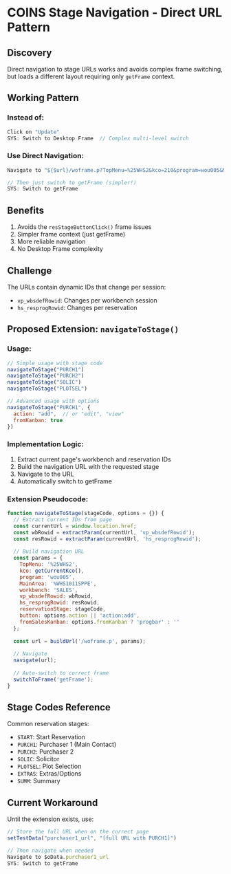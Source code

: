 # COINS Stage Navigation - Direct URL Pattern

## Discovery
Direct navigation to stage URLs works and avoids complex frame switching, but loads a different layout requiring only `getFrame` context.

## Working Pattern

### Instead of:
```javascript
Click on "Update"
SYS: Switch to Desktop Frame  // Complex multi-level switch
```

### Use Direct Navigation:
```javascript
Navigate to "${$url}/woframe.p?TopMenu=%25WHS2&kco=210&program=wou005&MainArea=%WHS1011SPPE&workbench=SALES&vp_wbsdefRowid=0x0000000000491a0f&hs_resprogRowid=0x00000000111cd085&reservationStage=PURCH1&button=action:add&fromSalesKanban=progbar"

// Then just switch to getFrame (simpler!)
SYS: Switch to getFrame
```

## Benefits
1. Avoids the `resStageButtonClick()` frame issues
2. Simpler frame context (just getFrame)
3. More reliable navigation
4. No Desktop Frame complexity

## Challenge
The URLs contain dynamic IDs that change per session:
- `vp_wbsdefRowid`: Changes per workbench session
- `hs_resprogRowid`: Changes per reservation

## Proposed Extension: `navigateToStage()`

### Usage:
```javascript
// Simple usage with stage code
navigateToStage("PURCH1")
navigateToStage("PURCH2")
navigateToStage("SOLIC")
navigateToStage("PLOTSEL")

// Advanced usage with options
navigateToStage("PURCH1", {
  action: "add",  // or "edit", "view"
  fromKanban: true
})
```

### Implementation Logic:
1. Extract current page's workbench and reservation IDs
2. Build the navigation URL with the requested stage
3. Navigate to the URL
4. Automatically switch to getFrame

### Extension Pseudocode:
```javascript
function navigateToStage(stageCode, options = {}) {
  // Extract current IDs from page
  const currentUrl = window.location.href;
  const wbRowid = extractParam(currentUrl, 'vp_wbsdefRowid');
  const resRowid = extractParam(currentUrl, 'hs_resprogRowid');
  
  // Build navigation URL
  const params = {
    TopMenu: '%25WHS2',
    kco: getCurrentKco(),
    program: 'wou005',
    MainArea: '%WHS1011SPPE',
    workbench: 'SALES',
    vp_wbsdefRowid: wbRowid,
    hs_resprogRowid: resRowid,
    reservationStage: stageCode,
    button: options.action || 'action:add',
    fromSalesKanban: options.fromKanban ? 'progbar' : ''
  };
  
  const url = buildUrl('/woframe.p', params);
  
  // Navigate
  navigate(url);
  
  // Auto-switch to correct frame
  switchToFrame('getFrame');
}
```

## Stage Codes Reference

Common reservation stages:
- `START`: Start Reservation
- `PURCH1`: Purchaser 1 (Main Contact)
- `PURCH2`: Purchaser 2
- `SOLIC`: Solicitor
- `PLOTSEL`: Plot Selection
- `EXTRAS`: Extras/Options
- `SUMM`: Summary

## Current Workaround

Until the extension exists, use:
```javascript
// Store the full URL when on the correct page
setTestData("purchaser1_url", "[full URL with PURCH1]")

// Then navigate when needed
Navigate to $oData.purchaser1_url
SYS: Switch to getFrame
```
